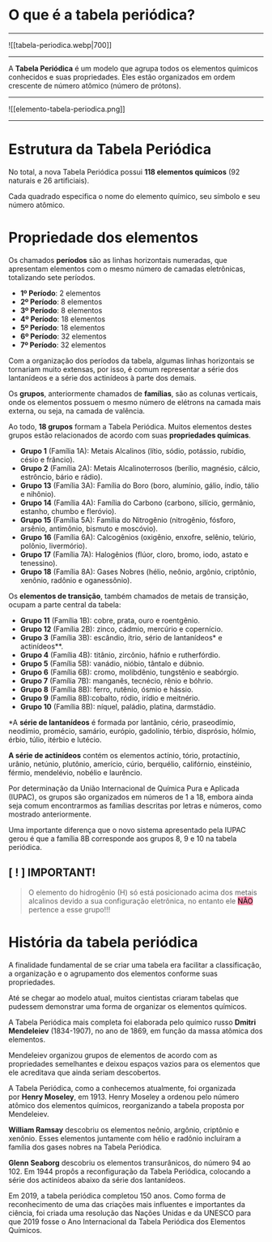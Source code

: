 # O que é a tabela periódica?
---

![[tabela-periodica.webp|700]]


---

A **Tabela Periódica** é um modelo que agrupa todos os elementos químicos conhecidos e suas propriedades. Eles estão organizados em ordem crescente de número atômico (número de prótons).

---

![[elemento-tabela-periodica.png]]

---

# Estrutura da Tabela Periódica

No total, a nova Tabela Periódica possui **118 elementos químicos** (92 naturais e 26 artificiais).

Cada quadrado especifica o nome do elemento químico, seu símbolo e seu número atômico.


# Propriedade dos elementos

Os chamados **períodos** são as linhas horizontais numeradas, que apresentam elementos com o mesmo número de camadas eletrônicas, totalizando sete períodos.

- **1º Período**: 2 elementos
- **2º Período**: 8 elementos
- **3º Período**: 8 elementos
- **4º Período**: 18 elementos
- **5º Período**: 18 elementos
- **6º Período**: 32 elementos
- **7º Período**: 32 elementos

Com a organização dos períodos da tabela, algumas linhas horizontais se tornariam muito extensas, por isso, é comum representar a série dos lantanídeos e a série dos actinídeos à parte dos demais.

Os **grupos**, anteriormente chamados de **famílias**, são as colunas verticais, onde os elementos possuem o mesmo número de elétrons na camada mais externa, ou seja, na camada de valência.

Ao todo, **18 grupos** formam a Tabela Periódica. Muitos elementos destes grupos estão relacionados de acordo com suas **propriedades químicas**.

- **Grupo 1** (Família 1A): Metais Alcalinos (lítio, sódio, potássio, rubídio, césio e frâncio).
- **Grupo 2** (Família 2A): Metais Alcalinoterrosos (berílio, magnésio, cálcio, estrôncio, bário e rádio).
- **Grupo 13** (Família 3A): Família do Boro (boro, alumínio, gálio, índio, tálio e nihônio).
- **Grupo 14** (Família 4A): Família do Carbono (carbono, silício, germânio, estanho, chumbo e fleróvio).
- **Grupo 15** (Família 5A): Família do Nitrogênio (nitrogênio, fósforo, arsênio, antimônio, bismuto e moscóvio).
- **Grupo 16** (Família 6A): Calcogênios (oxigênio, enxofre, selênio, telúrio, polônio, livermório).
- **Grupo 17** (Família 7A): Halogênios (flúor, cloro, bromo, iodo, astato e tenessino).
- **Grupo 18** (Família 8A): Gases Nobres (hélio, neônio, argônio, criptônio, xenônio, radônio e oganessônio).

Os **elementos de transição**, também chamados de metais de transição, ocupam a parte central da tabela:

- **Grupo 11** (Família 1B): cobre, prata, ouro e roentgênio.
- **Grupo 12** (Família 2B): zinco, cádmio, mercúrio e copernício.
- **Grupo 3** (Família 3B): escândio, ítrio, sério de lantanídeos* e actinídeos**.
- **Grupo 4** (Família 4B): titânio, zircônio, háfnio e rutherfórdio.
- **Grupo 5** (Família 5B): vanádio, nióbio, tântalo e dúbnio.
- **Grupo 6** (Família 6B): cromo, molibdênio, tungstênio e seabórgio.
- **Grupo 7** (Família 7B): manganês, tecnécio, rênio e bóhrio.
- **Grupo 8** (Família 8B): ferro, rutênio, ósmio e hássio.
- **Grupo 9** (Família 8B):cobalto, ródio, irídio e meitnério.
- **Grupo 10** (Família 8B): níquel, paládio, platina, darmstádio.

*A **série de lantanídeos** é formada por lantânio, cério, praseodímio, neodímio, promécio, samário, európio, gadolínio, térbio, disprósio, hólmio, érbio, túlio, itérbio e lutécio.

**A série de actinídeos** contém os elementos actínio, tório, protactínio, urânio, netúnio, plutônio, amerício, cúrio, berquélio, califórnio, einstéinio, férmio, mendelévio, nobélio e laurêncio.

Por determinação da União Internacional de Química Pura e Aplicada (IUPAC), os grupos são organizados em números de 1 a 18, embora ainda seja comum encontrarmos as famílias descritas por letras e números, como mostrado anteriormente.

Uma importante diferença que o novo sistema apresentado pela IUPAC gerou é que a família 8B corresponde aos grupos 8, 9 e 10 na tabela periódica.

## [ ! ] IMPORTANT!
> O elemento do hidrogênio (H) só está posicionado acima dos metais alcalinos devido a sua configuração eletrônica, no entanto ele <mark style="background: #FF5582A6;">NÃO</mark> pertence a esse grupo!!!


# História da tabela periódica

A finalidade fundamental de se criar uma tabela era facilitar a classificação, a organização e o agrupamento dos elementos conforme suas propriedades.

Até se chegar ao modelo atual, muitos cientistas criaram tabelas que pudessem demonstrar uma forma de organizar os elementos químicos.

A Tabela Periódica mais completa foi elaborada pelo químico russo **Dmitri Mendeleiev** (1834-1907), no ano de 1869, em função da massa atômica dos elementos.

Mendeleiev organizou grupos de elementos de acordo com as propriedades semelhantes e deixou espaços vazios para os elementos que ele acreditava que ainda seriam descobertos.

A Tabela Periódica, como a conhecemos atualmente, foi organizada por **Henry Moseley**, em 1913. Henry Moseley a ordenou pelo número atômico dos elementos químicos, reorganizando a tabela proposta por Mendeleiev.

**William Ramsay** descobriu os elementos neônio, argônio, criptônio e xenônio. Esses elementos juntamente com hélio e radônio incluíram a família dos gases nobres na Tabela Periódica.

**Glenn Seaborg** descobriu os elementos transurânicos, do número 94 ao 102. Em 1944 propôs a reconfiguração da Tabela Periódica, colocando a série dos actinídeos abaixo da série dos lantanídeos.

Em 2019, a tabela periódica completou 150 anos. Como forma de reconhecimento de uma das criações mais influentes e importantes da ciência, foi criada uma resolução das Nações Unidas e da UNESCO para que 2019 fosse o Ano Internacional da Tabela Periódica dos Elementos Químicos.